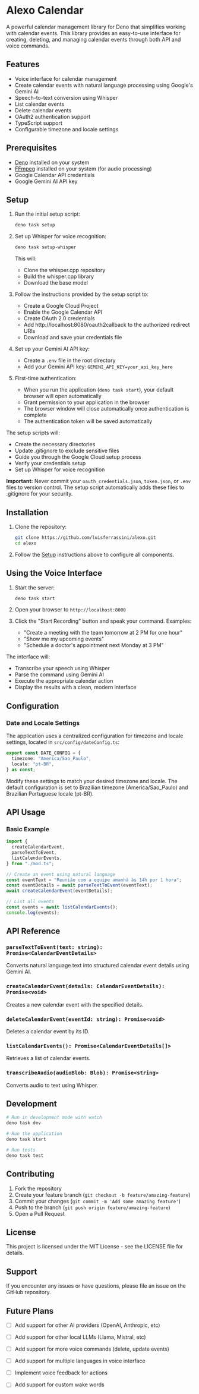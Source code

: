 # Alexo Calendar

A powerful calendar management library for Deno that simplifies working with calendar events. This library provides an easy-to-use interface for creating, deleting, and managing calendar events through both API and voice commands.

## Features

- Voice interface for calendar management
- Create calendar events with natural language processing using Google's Gemini AI
- Speech-to-text conversion using Whisper
- List calendar events
- Delete calendar events
- OAuth2 authentication support
- TypeScript support
- Configurable timezone and locale settings

## Prerequisites

- [Deno](https://deno.land/) installed on your system
- [FFmpeg](https://ffmpeg.org/) installed on your system (for audio processing)
- Google Calendar API credentials
- Google Gemini AI API key

## Setup

1. Run the initial setup script:
   ```bash
   deno task setup
   ```

2. Set up Whisper for voice recognition:
   ```bash
   deno task setup-whisper
   ```
   This will:
   - Clone the whisper.cpp repository
   - Build the whisper.cpp library
   - Download the base model

3. Follow the instructions provided by the setup script to:
   - Create a Google Cloud Project
   - Enable the Google Calendar API
   - Create OAuth 2.0 credentials
   - Add http://localhost:8080/oauth2callback to the authorized redirect URIs
   - Download and save your credentials file

4. Set up your Gemini AI API key:
   - Create a `.env` file in the root directory
   - Add your Gemini API key: `GEMINI_API_KEY=your_api_key_here`

5. First-time authentication:
   - When you run the application (`deno task start`), your default browser will open automatically
   - Grant permission to your application in the browser
   - The browser window will close automatically once authentication is complete
   - The authentication token will be saved automatically

The setup scripts will:
- Create the necessary directories
- Update .gitignore to exclude sensitive files
- Guide you through the Google Cloud setup process
- Verify your credentials setup
- Set up Whisper for voice recognition

**Important:** Never commit your `oauth_credentials.json`, `token.json`, or `.env` files to version control. The setup script automatically adds these files to .gitignore for your security.

## Installation

1. Clone the repository:
   ```bash
   git clone https://github.com/luisferrassini/alexo.git
   cd alexo
   ```

2. Follow the [Setup](#setup) instructions above to configure all components.

## Using the Voice Interface

1. Start the server:
   ```bash
   deno task start
   ```

2. Open your browser to `http://localhost:8000`

3. Click the "Start Recording" button and speak your command. Examples:
   - "Create a meeting with the team tomorrow at 2 PM for one hour"
   - "Show me my upcoming events"
   - "Schedule a doctor's appointment next Monday at 3 PM"

The interface will:
- Transcribe your speech using Whisper
- Parse the command using Gemini AI
- Execute the appropriate calendar action
- Display the results with a clean, modern interface

## Configuration

### Date and Locale Settings

The application uses a centralized configuration for timezone and locale settings, located in `src/config/dateConfig.ts`:

```typescript
export const DATE_CONFIG = {
  timezone: "America/Sao_Paulo",
  locale: "pt-BR",
} as const;
```

Modify these settings to match your desired timezone and locale. The default configuration is set to Brazilian timezone (America/Sao_Paulo) and Brazilian Portuguese locale (pt-BR).

## API Usage

### Basic Example
```typescript
import {
  createCalendarEvent,
  parseTextToEvent,
  listCalendarEvents,
} from "./mod.ts";

// Create an event using natural language
const eventText = "Reunião com a equipe amanhã às 14h por 1 hora";
const eventDetails = await parseTextToEvent(eventText);
await createCalendarEvent(eventDetails);

// List all events
const events = await listCalendarEvents();
console.log(events);
```

## API Reference

### `parseTextToEvent(text: string): Promise<CalendarEventDetails>`
Converts natural language text into structured calendar event details using Gemini AI.

### `createCalendarEvent(details: CalendarEventDetails): Promise<void>`
Creates a new calendar event with the specified details.

### `deleteCalendarEvent(eventId: string): Promise<void>`
Deletes a calendar event by its ID.

### `listCalendarEvents(): Promise<CalendarEventDetails[]>`
Retrieves a list of calendar events.

### `transcribeAudio(audioBlob: Blob): Promise<string>`
Converts audio to text using Whisper.

## Development

```bash
# Run in development mode with watch
deno task dev

# Run the application
deno task start

# Run tests
deno task test
```

## Contributing

1. Fork the repository
2. Create your feature branch (`git checkout -b feature/amazing-feature`)
3. Commit your changes (`git commit -m 'Add some amazing feature'`)
4. Push to the branch (`git push origin feature/amazing-feature`)
5. Open a Pull Request

## License

This project is licensed under the MIT License - see the LICENSE file for details.

## Support

If you encounter any issues or have questions, please file an issue on the GitHub repository.

## Future Plans

- [ ] Add support for other AI providers (OpenAI, Anthropic, etc)
- [ ] Add support for other local LLMs (Llama, Mistral, etc)
- [ ] Add support for more voice commands (delete, update events)
- [ ] Add support for multiple languages in voice interface
- [ ] Implement voice feedback for actions
- [ ] Add support for custom wake words

